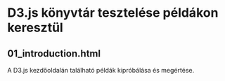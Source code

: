 # D3.js könyvtár tesztelése példákon keresztül

## 01_introduction.html
A D3.js kezdőoldalán található példák kipróbálása és megértése.